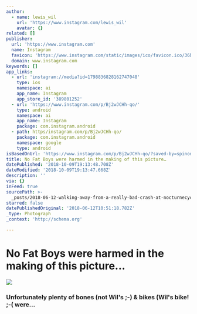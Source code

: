 ```yaml
---
author:
  - name: lewis_wil
    url: 'https://www.instagram.com/lewis_wil'
    avatar: {}
related: []
publisher:
  url: 'https://www.instagram.com'
  name: Instagram
  favicon: 'https://www.instagram.com/static/images/ico/favicon.ico/36b3ee2d91ed.ico'
  domain: www.instagram.com
keywords: []
app_links:
  - url: 'instagram://media?id=1798836828162747048'
    type: ios
    namespace: ai
    app_name: Instagram
    app_store_id: '389801252'
  - url: 'https://www.instagram.com/p/Bj2wJCHh-qo/'
    type: android
    namespace: ai
    app_name: Instagram
    package: com.instagram.android
  - path: https/instagram.com/p/Bj2wJCHh-qo/
    package: com.instagram.android
    namespace: google
    type: android
isBasedOnUrl: 'https://www.instagram.com/p/Bj2wJCHh-qo/?saved-by=spinonthese'
title: No Fat Boys were harmed in the making of this picture…
datePublished: '2018-10-09T19:13:48.708Z'
dateModified: '2018-10-09T19:13:47.668Z'
description: ''
via: {}
inFeed: true
sourcePath: >-
  _posts/2018-06-12-walking-away-from-a-really-bad-crash-at-nocturnecycling-wei.md
starred: false
datePublishedOriginal: '2018-06-12T10:51:18.782Z'
_type: Photograph
_context: 'http://schema.org'

---
```

# No Fat Boys were harmed in the making of this picture...
![](https://s3-us-west-2.amazonaws.com/the-grid-img/p/97bd5741c0fe48a55cab9f7f6341690c8f28ad2f.jpg)

### Unfortunately plenty of bones (not Wil's ;-) & bikes (Wil's bike! ;-( were...